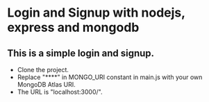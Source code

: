 # Login and Signup with nodejs, express and mongodb

## This is a simple login and signup.

- Clone the project.
- Replace "****" in MONGO_URI constant in main.js with your own MongoDB Atlas URI.
- The URL is "localhost:3000/".